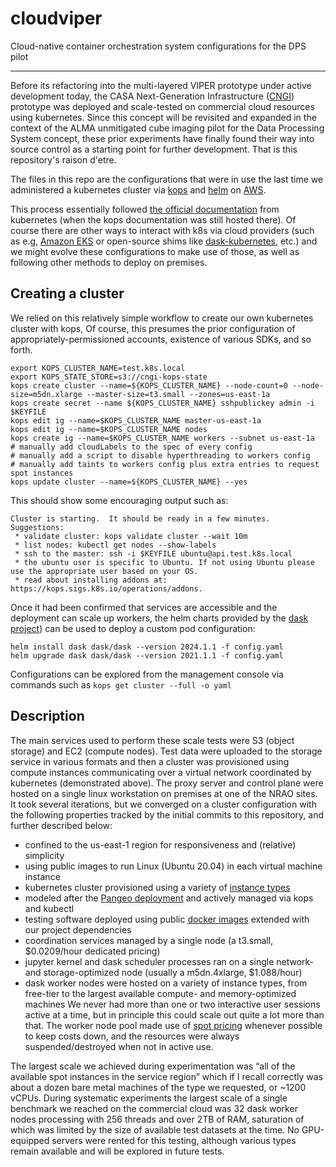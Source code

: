 # cloudviper
Cloud-native container orchestration system configurations for the DPS pilot

---
Before its refactoring into the multi-layered VIPER prototype under active development today, the CASA Next-Generation Infrastructure ([CNGI](https://cngi-prototype.readthedocs.io/en/latest/benchmarking.html#Commercial-Cloud)) prototype was deployed and scale-tested on commercial cloud resources using kubernetes. Since this concept will be revisited and expanded in the context of the ALMA unmitigated cube imaging pilot for the Data Processing System concept, these prior experiments have finally found their way into source control as a starting point for further development. That is this repository's raison d'etre.

The files in this repo are the configurations that were in use the last time we administered a kubernetes cluster via [kops](https://kops.sigs.k8s.io/) and [helm](https://helm.sh/) on [AWS](https://aws.amazon.com/console/).

This process essentially followed [the official documentation](https://kubernetes.io/docs/tasks/tools/) from kubernetes (when the kops documentation was still hosted there). Of course there are other ways to interact with k8s via cloud providers (such as e.g, [Amazon EKS](https://aws.amazon.com/eks/) or open-source shims like [dask-kubernetes](https://docs.dask.org/en/latest/deploying-kubernetes.html), etc.) and we might evolve these configurations to make use of those, as well as following other methods to deploy on premises.

## Creating a cluster

We relied on this relatively simple workflow to create our own kubernetes cluster with kops, 
Of course, this presumes the prior configuration of appropriately-permissioned accounts, existence of various SDKs, and so forth.
```
export KOPS_CLUSTER_NAME=test.k8s.local
export KOPS_STATE_STORE=s3://cngi-kops-state
kops create cluster --name=${KOPS_CLUSTER_NAME} --node-count=0 --node-size=m5dn.xlarge --master-size=t3.small --zones=us-east-1a
kops create secret --name ${KOPS_CLUSTER_NAME} sshpublickey admin -i $KEYFILE
kops edit ig --name=$KOPS_CLUSTER_NAME master-us-east-1a
kops edit ig --name=$KOPS_CLUSTER_NAME nodes
kops create ig --name=$KOPS_CLUSTER_NAME workers --subnet us-east-1a
# manually add cloudLabels to the spec of every config
# manually add a script to disable hyperthreading to workers config
# manually add taints to workers config plus extra entries to request spot instances
kops update cluster --name=${KOPS_CLUSTER_NAME} --yes
```
This should show some encouraging output such as:
```
Cluster is starting.  It should be ready in a few minutes.
Suggestions:
 * validate cluster: kops validate cluster --wait 10m
 * list nodes: kubectl get nodes --show-labels
 * ssh to the master: ssh -i $KEYFILE ubuntu@api.test.k8s.local
 * the ubuntu user is specific to Ubuntu. If not using Ubuntu please use the appropriate user based on your OS.
 * read about installing addons at: https://kops.sigs.k8s.io/operations/addons.
```
Once it had been confirmed that services are accessible and the deployment can scale up workers, the helm charts provided by the [dask project](https://github.com/dask/helm-chart)) can be used to deploy a custom pod configuration:
```
helm install dask dask/dask --version 2024.1.1 -f config.yaml
helm upgrade dask dask/dask --version 2021.1.1 -f config.yaml
```
Configurations can be explored from the management console via commands such as `kops get cluster --full -o yaml`

## Description

The main services used to perform these scale tests were S3 (object storage) and EC2 (compute nodes). Test data were uploaded to the storage service in various formats and then a  cluster was provisioned using compute instances communicating over a virtual network coordinated by kubernetes (demonstrated above). The proxy server and control plane were hosted on a single linux workstation on premises at one of the NRAO sites. It took several iterations, but we converged on a cluster configuration with the following properties tracked by the initial commits to this repository, and further described below:
- confined to the us-east-1 region for responsiveness and (relative) simplicity
- using public images to run Linux (Ubuntu 20.04) in each virtual machine instance
- kubernetes cluster provisioned using a variety of [instance types](https://aws.amazon.com/ec2/instance-types/)
- modeled after the [Pangeo deployment](https://medium.com/pangeo/pangeo-cloud-costs-part1-f89842da411d) and actively managed via kops and kubectl
- testing software deployed using public [docker images](https://hub.docker.com/u/daskdev) extended with our project dependencies
- coordination services managed by a single node (a t3.small, $0.0209/hour dedicated pricing)
- jupyter kernel and dask scheduler processes ran on a single network- and storage-optimized node (usually a m5dn.4xlarge, $1.088/hour)
- dask worker nodes were hosted on a variety of instance types, from free-tier to the largest available compute- and memory-optimized machines
We never had more than one or two interactive user sessions active at a time, but in principle this could scale out quite a lot more than that. The worker node pool made use of [spot pricing](https://aws.amazon.com/ec2/spot/pricing/) whenever possible to keep costs down, and the resources were always suspended/destroyed when not in active use.

The largest scale we achieved during experimentation was “all of the available spot instances in the service region” which if I recall correctly was about a dozen bare metal machines of the type we requested, or ~1200 vCPUs. During systematic experiments the largest scale of a single benchmark we reached on the commercial cloud was 32 dask worker nodes processing with 256 threads and over 2TB of RAM, saturation of which was limited by the size of available test datasets at the time. No GPU-equipped servers were rented for this testing, although various types remain available and will be explored in future tests.
